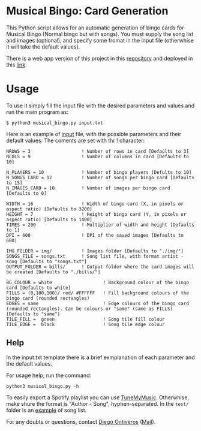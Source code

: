 # Musical Bingo: Card Generation

This Python script allows for an automatic generation of bingo cards for Musical Bingo (Normal bingo but with songs). You must supply the song list and images (optional), and specify some fromat in the input file (otherwhise it will take the default values).

There is a web app version of this project in this [repository](https://github.com/diegonti/musical-bingo-app) and deployed in this [link](http://musicalbingodoc.pythonanywhere.com/).

# Usage

To use it simply fill the input file with the desired parameters and values and run the main program as:

```
$ python3 musical_bingo.py input.txt
```

Here is an example of [input](./input.txt) file, with the possible parameters and their default values. The coments are set with thr ! character:

```
NROWS = 3                   ! Number of rows in card [Defaults to 3]
NCOLS = 9                   ! Number of columns in card [Defaults to 10]

N_PLAYERS = 10              ! Number of bingo players [Defults to 10]
N_SONGS_CARD = 12           ! Number of songs per bingo card [Defaults to 15]
N_IMAGES_CARD = 10          ! Number of images per bingo card [Defaults to 0]

WIDTH = 16                  ! Width of bingo card (X, in pixels or aspect ratio) [Defaults to 3200]
HEIGHT = 7                  ! Height of bingo card (Y, in pixels or aspect ratio) [Defaults to 1400]
TIMES = 200                 ! Multiplier of width and height [Defaults to 1]
DPI = 600                   ! DPI of the saved images [Defaults to 600]

IMG_FOLDER = img/           ! Images folder [Defaults to "./img/"]
SONGS_FILE = songs.txt      ! Song list file, with format artist - song [Defaults to "songs.txt"]
OUTPUT_FOLDER = bills/      ! Output folder where the card images will be created [Defaults to "./bills/"]

BG_COLOUR = white                   ! Background colour of the bingo card [Defaults to white]
FILLS = (0,100,100)/ red/ #FFFFFF   ! Fill background colours of the bingo card (rounded rectangles)
EDGES = same                        ! Edge colours of the bingo card (rounded rectangles). Can be colours or "same" (same as FILLS) [Defaults to "same"]
TILE_FILL =  green                  ! Song tile fill colour 
TILE_EDGE =  black                  ! Song tile edge colour 

```

## Help

In the input.txt template there is a brief exmplanation of each parameter and the default values.

For usage help, run the command:

```
python3 musical_bingo.py -h
```

To easily export a Spotify playlist you can use [TuneMyMusic](https://www.tunemymusic.com/es/transfer). Otherwhise, make shure the format is "Author - Song", hyphen-separated. In the `test/` folder is an [example](test/song_list.txt) of song list.

For any doubts or questions, contact [Diego Ontiveros](https://github.com/diegonti) ([Mail](mailto:diegonti.doc@gmail.com)).

<br><br>
